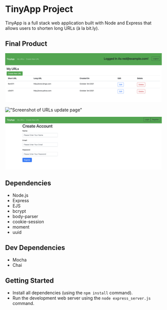 # TinyApp Project

TinyApp is a full stack web application built with Node and Express that allows users to shorten long URLs (à la bit.ly).

## Final Product

!["Screenshot of URLs page"](https://github.com/nsagias/tinyapp/blob/master/docs/urls-page.png)

!["Screenshot of URLs update page"](https://github.com/nsagias/tinyapp/blob/master/docs/urls-update-page.png)

!["Screenshot of Register page"](https://github.com/nsagias/tinyapp/blob/master/docs/register-page.png)

## Dependencies

- Node.js
- Express
- EJS
- bcrypt
- body-parser
- cookie-session
- moment
- uuid

## Dev Dependencies

- Mocha
- Chai

## Getting Started

- Install all dependencies (using the `npm install` command).
- Run the development web server using the `node express_server.js` command.